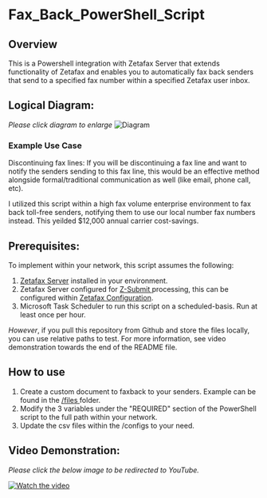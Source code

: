 # Fax_Back_PowerShell_Script
## Overview
This is a Powershell integration with Zetafax Server that extends functionality of Zetafax and enables you to automatically fax back senders that send to a specified fax number within a specified Zetafax user inbox.

## Logical Diagram:
*Please click diagram to enlarge* 
![Diagram](https://github.com/acmignona/Fax_Back_PowerShell_Script/assets/81653524/dbc58ce9-504a-4b2c-80f4-8a9a72a1fdcb)

### Example Use Case
Discontinuing fax lines: If you will be discontinuing a fax line and want to notify the senders sending to this fax line, this would be an effective method alongside formal/traditional communication as well (like email, phone call, etc). 

I utilized this script within a high fax volume enterprise environment to fax back toll-free senders, notifying them to use our local number fax numbers instead. This yeilded $12,000 annual carrier cost-savings.

## Prerequisites:
To implement within your network, this script assumes the following: 
1. [Zetafax Server]([url](https://www.equisys.com/Products/Zetafax)) installed in your environment.
2. Zetafax Server configured for [Z-Submit ]([url](https://www.equisys.com/Support/technotes/howto-using-zsubmit)) processing, this can be configured within [Zetafax Configuration]([url](https://www.equisys.com/support/help_and_resource/zetafax/help/setup/zetafax_configuration.htm)).
3. Microsoft Task Scheduler to run this script on a scheduled-basis. Run at least once per hour.

*However*, if you pull this repository from Github and store the files locally, you can use relative paths to test. For more information, see video demonstration towards the end of the README file. 

## How to use

1. Create a custom document to faxback to your senders. Example can be found in the [/files ]([url](https://github.com/acmignona/Fax_Back_PowerShell_Script/tree/main/files)) folder.
2. Modify the 3 variables under the "REQUIRED" section of the PowerShell script to the full path within your network.
3. Update the csv files within the /configs to your need. 

## Video Demonstration:
*Please click the below image to be redirected to YouTube.*

[![Watch the video](https://img.youtube.com/vi/KxXgptCCjqg/0.jpg)](https://youtu.be/KxXgptCCjqg?si=Jz9P3YCGFYp0U2u_)

